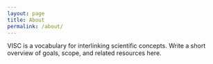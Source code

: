 ```yaml
---
layout: page
title: About
permalink: /about/
---
```


VISC is a vocabulary for interlinking scientific concepts.
Write a short overview of goals, scope, and related resources here.

